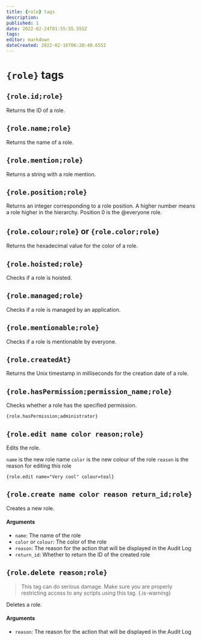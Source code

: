 ```yaml
---
title: {role} tags
description: 
published: 1
date: 2022-02-24T01:55:55.555Z
tags: 
editor: markdown
dateCreated: 2022-02-16T06:20:40.655Z
---
```


# `{role}` tags

## `{role.id;role}`

Returns the ID of a role.

## `{role.name;role}`

Returns the name of a role.

## `{role.mention;role}`

Returns a string with a role mention.

## `{role.position;role}`

Returns an integer corresponding to a role position. A higher number means a role higher in the hierarchy. Position 0 is the @everyone role.

## `{role.colour;role}` or `{role.color;role}`

Returns the hexadecimal value for the color of a role.

## `{role.hoisted;role}`

Checks if a role is hoisted.

## `{role.managed;role}`

Checks if a role is managed by an application.

## `{role.mentionable;role}`

Checks if a role is mentionable by everyone.

## `{role.createdAt}`

Returns the Unix timestamp in milliseconds for the creation date of a role.

## `{role.hasPermission;permission_name;role}`

Checks whether a role has the specified permission.

`{role.hasPermission;administrator}`

## `{role.edit name color reason;role}`

Edits the role.

`name` is the new role name
`color` is the new colour of the role
`reason` is the reason for editing this role

```
{role.edit name="Very cool" colour=teal}
```

## `{role.create name color reason return_id;role}`

Creates a new role.

#### Arguments
- `name`: The name of the role
- `color` or `colour`: The color of the role
- `reason`: The reason for the action that will be displayed in the Audit Log
- `return_id`: Whether to return the ID of the created role

## `{role.delete reason;role}`

> This tag can do serious damage. Make sure you are properly restricting access to any scripts using this tag. {.is-warning}

Deletes a role.

#### Arguments
- `reason`: The reason for the action that will be displayed in the Audit Log

